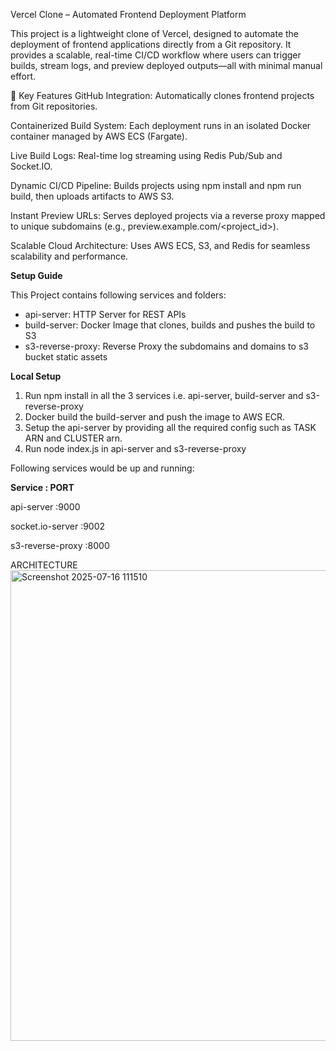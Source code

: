 Vercel Clone – Automated Frontend Deployment Platform

This project is a lightweight clone of Vercel, designed to automate the deployment of frontend applications directly from a Git repository. It provides a scalable, real-time CI/CD workflow where users can trigger builds, stream logs, and preview deployed outputs—all with minimal manual effort.

🔧 Key Features
GitHub Integration: Automatically clones frontend projects from Git repositories.

Containerized Build System: Each deployment runs in an isolated Docker container managed by AWS ECS (Fargate).

Live Build Logs: Real-time log streaming using Redis Pub/Sub and Socket.IO.

Dynamic CI/CD Pipeline: Builds projects using npm install and npm run build, then uploads artifacts to AWS S3.

Instant Preview URLs: Serves deployed projects via a reverse proxy mapped to unique subdomains (e.g., preview.example.com/<project_id>).

Scalable Cloud Architecture: Uses AWS ECS, S3, and Redis for seamless scalability and performance.

**Setup Guide**

This Project contains following services and folders:

* api-server: HTTP Server for REST APIs
* build-server: Docker Image that clones, builds and pushes the build to S3
* s3-reverse-proxy: Reverse Proxy the subdomains and domains to s3 bucket static assets

**Local Setup**

1. Run npm install in all the 3 services i.e. api-server, build-server and s3-reverse-proxy
2. Docker build the build-server and push the image to AWS ECR.
3. Setup the api-server by providing all the required config such as TASK ARN and CLUSTER arn.
4. Run node index.js in api-server and s3-reverse-proxy

Following services would be up and running:

**Service : PORT** 

api-server	:9000

socket.io-server	:9002

s3-reverse-proxy	:8000

ARCHITECTURE
<img width="1689" height="753" alt="Screenshot 2025-07-16 111510" src="https://github.com/user-attachments/assets/825ca3ab-554f-4499-a2e9-563e84f1701a" />

